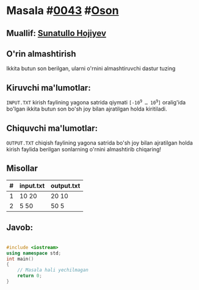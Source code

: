 
<h1>Masala #<a href="https://robocontest.uz/tasks/0043">0043</a> #<a href="https://robocontest.uz/tasks?category=1">Oson</a></h1>
<h2> Muallif: <a href="https://robocontest.uz/profile/sunnat">Sunatullo Hojiyev</a></h2>
<h2>O'rin almashtirish</h2>
<p>Ikkita butun son berilgan, ularni o'rnini almashtiruvchi dastur tuzing</p>
<h2>Kiruvchi ma'lumotlar:</h2>
<p><code>INPUT.TXT</code> kirish faylining yagona satrida qiymati <code>[-10<sup>9</sup> … 10<sup>9</sup>]</code> oralig'ida bo'lgan ikkita butun son bo'sh joy bilan ajratilgan holda kiritiladi.</p>
<h2>Chiquvchi ma'lumotlar:</h2>
<p><code>OUTPUT.TXT</code> chiqish faylining yagona satrida bo'sh joy bilan ajratilgan holda kirish faylida berilgan sonlarning o'rnini almashtirib chiqaring!</p>
<h2>Misollar</h2>
<table>
    <thead>
        <tr>
            <th>#</th>
            <th>input.txt</th>
            <th>output.txt</th>
        </tr>
    </thead>
    <tbody>
        <tr>
            <td>1</td>
            <td>10 20</td>
            <td>20 10</td>
        </tr>
        <tr>
            <td>2</td>
            <td>5 50</td>
            <td>50 5</td>
        </tr>
    </tbody>
</table>    
<h2>Javob:</h2>

######
```cpp
#include <iostream>
using namespace std;
int main()
{
    // Masala hali yechilmagan
    return 0;
}
```

